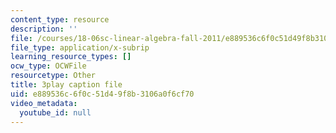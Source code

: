 ```yaml
---
content_type: resource
description: ''
file: /courses/18-06sc-linear-algebra-fall-2011/e889536c6f0c51d49f8b3106a0f6cf70_JibVXBElKL0.vtt
file_type: application/x-subrip
learning_resource_types: []
ocw_type: OCWFile
resourcetype: Other
title: 3play caption file
uid: e889536c-6f0c-51d4-9f8b-3106a0f6cf70
video_metadata:
  youtube_id: null
---
```

